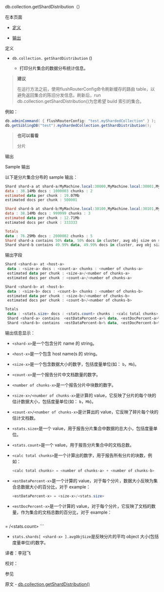  [ ]()db.collection.getShardDistribution（）

[]()

在本页面

*   [定义](definition)

*   [输出](output)

 <span id="definition">定义</span>

*   `db.collection.`  `getShardDistribution` ()

       *   打印分片集合的数据分布统计信息。

> **建议**
>
> 在运行方法之前，使用flushRouterConfig命令刷新缓存的路由 table，以避免返回集合的陈旧分发信息。刷新后，run db.collection.getShardDistribution()为您希望 build 索引的集合。

例如：

```powershell
db.adminCommand( { flushRouterConfig: "test.myShardedCollection" } );
db.getSiblingDB("test").myShardedCollection.getShardDistribution();
```

> **也可以看看**
>
> 分片

 <span id="output">输出</span>

 Sample 输出

以下是分片集合分布的 sample 输出：

```powershell
Shard shard-a at shard-a/MyMachine.local:30000,MyMachine.local:30001,MyMachine.local:30002
data : 38.14Mb docs : 1000003 chunks : 2
estimated data per chunk : 19.07Mb
estimated docs per chunk : 500001

Shard shard-b at shard-b/MyMachine.local:30100,MyMachine.local:30101,MyMachine.local:30102
data : 38.14Mb docs : 999999 chunks : 3
estimated data per chunk : 12.71Mb
estimated docs per chunk : 333333

Totals
data : 76.29Mb docs : 2000002 chunks : 5
Shard shard-a contains 50% data, 50% docs in cluster, avg obj size on shard : 40b
Shard shard-b contains 49.99% data, 49.99% docs in cluster, avg obj size on shard : 40b
```

 输出字段

```powershell
Shard <shard-a> at <host-a>
 data : <size-a> docs : <count-a> chunks : <number of chunks-a>
 estimated data per chunk : <size-a>/<number of chunks-a>
 estimated docs per chunk : <count-a>/<number of chunks-a>

Shard <shard-b> at <host-b>
 data : <size-b> docs : <count-b> chunks : <number of chunks-b>
 estimated data per chunk : <size-b>/<number of chunks-b>
 estimated docs per chunk : <count-b>/<number of chunks-b>

Totals
 data : <stats.size> docs : <stats.count> chunks : <calc total chunks>
 Shard <shard-a> contains  <estDataPercent-a>% data, <estDocPercent-a>% docs in cluster, avg obj size on shard : stats.shards[ <shard-a> ].avgObjSize
 Shard <shard-b> contains  <estDataPercent-b>% data, <estDocPercent-b>% docs in cluster, avg obj size on shard : stats.shards[ <shard-b> ].avgObjSize
```

输出信息显示：

* `<shard-x>`是一个包含分片 name 的 string。

* `<host-x>`是一个包含 host name(s 的 string。

* `<size-x>`是一个包含数据大小的数字，包括度量单位(如： `b`，`Mb`)。

* `<count-x>`是一个报告分片中文档数量的数字。

* `<number of chunks-x>`是一个报告分片中块数的数字。

* `<size-x>/<number of chunks-x>`是计算的 value，它反映了分片的每个块的估计数据大小，包括度量单位(如： `b`，`Mb`)。

* `<count-x>/<number of chunks-x>`是计算出的 value，它反映了碎片每个块的估计文档数。

* `<stats.size>`是一个 value，用于报告分片集合中数据的总大小，包括度量单位。

* `<stats.count>`是一个 value，用于报告分片集合中的文档总数。

*   `<calc total chunks>`是一个计算出的数字，用于报告所有分片的块数，例如：
    ```powershell
    <calc total chunks> = <number of chunks-a> + <number of chunks-b>
    ```

*   `<estDataPercent-x>`是一个计算的 value，对于每个分片，数据大小反映为集合总数据大小的百分比，对于 example：
    
	```powershell
	<estDataPercent-x> = <size-x>/<stats.size>
	```

*   `<estDocPercent-x>`是一个计算的 value，对于每个分片，它反映了文档的数量，作为集合的文档总数的百分比，对于 example：
    
	```powershell
   <estDocPercent-x> = <count-x>/<stats.count>
	```

*   `stats.shards[ <shard-x> ].avgObjSize`是反映分片的平均 object 大小(包括度量单位)的数字。



译者：李冠飞

校对：

 参见

原文 - [db.collection.getShardDistribution()]( https://docs.mongodb.com/manual/reference/method/db.collection.getShardDistribution/ )

